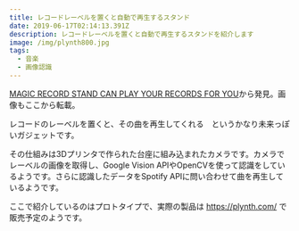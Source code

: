 ```yaml
---
title: レコードレーベルを置くと自動で再生するスタンド
date: 2019-06-17T02:14:13.391Z
description: レコードレーベルを置くと自動で再生するスタンドを紹介します
image: /img/plynth800.jpg
tags:
  - 音楽
  - 画像認識
---
```

[MAGIC RECORD STAND CAN PLAY YOUR RECORDS FOR YOU](https://hackaday.com/2019/06/12/magic-record-stand-can-play-your-records-for-you/)から発見。画像もここから転載。

レコードのレーベルを置くと、その曲を再生してくれる　というかなり未来っぽいガジェットです。

その仕組みは3Dプリンタで作られた台座に組み込まれたカメラです。カメラでレーベルの画像を取得し、Google Vision APIやOpenCVを使って認識をしているようです。さらに認識したデータをSpotify APIに問い合わせて曲を再生しているようです。

ここで紹介しているのはプロトタイプで、実際の製品は https://plynth.com/ で販売予定のようです。
